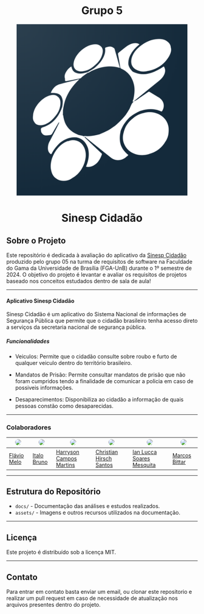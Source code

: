 <h1 align="center"> Grupo 5 </h1>

<p align="center">
  <img width="450" alt="b26fab25f90d161d81b679edbd5abd24-Full" src="./docs/assets/Logos/Logo_sinesp.png">
</p>

<h1 align="center"> Sinesp Cidadão </h1>

## Sobre o Projeto

Este repositório é dedicada à avaliação do aplicativo da [Sinesp Cidadão](https://play.google.com/store/apps/details?id=br.gov.sinesp.cidadao.android&hl=pt_BR&gl=US) produzido pelo grupo 05 na turma de requisitos de software na Faculdade do Gama da Universidade de Brasília (FGA-UnB) durante o 1º semestre de 2024. O objetivo do projeto é levantar e avaliar os requisitos de projetos baseado nos conceitos estudados dentro de sala de aula!

-------

#### Aplicativo Sinesp Cidadão

Sinesp Cidadão é um aplicativo do Sistema Nacional de informações de Segurança Pública que permite que o cidadão brasileiro tenha acesso direto a serviços da secretaria nacional de segurança pública.

##### Funcionalidades

- Veiculos: Permite que o cidadão consulte sobre roubo e furto de qualquer veiculo dentro do território brasileiro.

- Mandatos de Prisão: Permite consultar mandatos de prisão que não foram cumpridos tendo a finalidade de comunicar a policia em caso de possiveis informações.

- Desaparecimentos: Disponibiliza ao cidadão a informação de quais pessoas constão como desaparecidas.

-------

### Colaboradores

| <img src="https://avatars.githubusercontent.com/u/91036264?v=4" width="150px" style="border-radius: 50%;"> | <img src="https://avatars.githubusercontent.com/u/52352651?v=4" width="150px" style="border-radius: 50%;"> | <img src="https://avatars.githubusercontent.com/u/129622482?v=4" width="90px" style="border-radius: 50%;"> | <img src="https://cdn.discordapp.com/attachments/532752424947941387/1224134716316323910/Imagem_do_WhatsApp_de_2024-03-31_as_20.11.47_cfee0ee2.jpg?ex=661c634b&is=6609ee4b&hm=052455c755d0c9622bef34f5b058436c78931ed895a692f292f53d95b77a8684&" width="150px" style="border-radius: 50%;"> | <img src="https://avatars.githubusercontent.com/u/89036876?v=4" width="150px" style="border-radius: 50%;"> | <img src="https://avatars.githubusercontent.com/u/71234052?v=4" width="150px" style="border-radius: 50%;"> |
|---------------------------------------|---------------|---------------------------------------|---------------|---------------------------------------|----------------|
| [Flávio Melo](https://github.com/flavioovatsug)                               | [Italo Bruno](https://github.com/ItaloBrunoM)        | [Harryson Campos Martins](https://github.com/harry-cmartin) | [Christian Hirsch Santos](https://github.com/crstyhs)      | [Ian Lucca Soares Mesquita](https://github.com/IanLucca12)                               | [Marcos Bittar](https://github.com/Bittarx)         |

-------

## Estrutura do Repositório

* `docs/` - Documentação das análises e estudos realizados.
* `assets/` - Imagens e outros recursos utilizados na documentação.

-------
## Licença

Este projeto é distribuído sob a licença MIT.

-------
## Contato

Para entrar em contato basta enviar um email, ou clonar este repositorio e realizar um pull request em caso de necessidade de atualização nos arquivos presentes dentro do projeto.